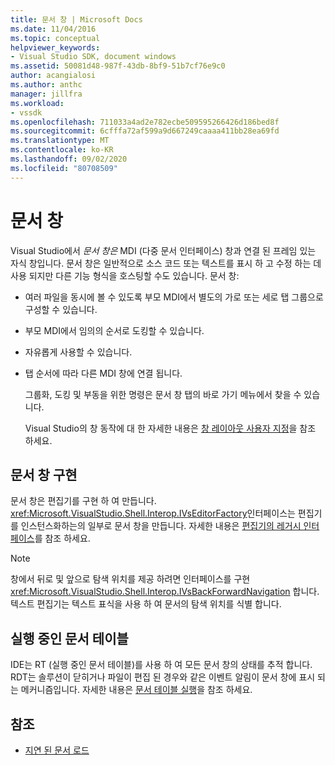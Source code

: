 ```yaml
---
title: 문서 창 | Microsoft Docs
ms.date: 11/04/2016
ms.topic: conceptual
helpviewer_keywords:
- Visual Studio SDK, document windows
ms.assetid: 50081d48-987f-43db-8bf9-51b7cf76e9c0
author: acangialosi
ms.author: anthc
manager: jillfra
ms.workload:
- vssdk
ms.openlocfilehash: 711033a4ad2e782ecbe509595266426d186bed8f
ms.sourcegitcommit: 6cfffa72af599a9d667249caaaa411bb28ea69fd
ms.translationtype: MT
ms.contentlocale: ko-KR
ms.lasthandoff: 09/02/2020
ms.locfileid: "80708509"
---
```

# <a name="document-windows"></a>문서 창
Visual Studio에서 *문서 창은* MDI (다중 문서 인터페이스) 창과 연결 된 프레임 있는 자식 창입니다. 문서 창은 일반적으로 소스 코드 또는 텍스트를 표시 하 고 수정 하는 데 사용 되지만 다른 기능 형식을 호스팅할 수도 있습니다. 문서 창:

- 여러 파일을 동시에 볼 수 있도록 부모 MDI에서 별도의 가로 또는 세로 탭 그룹으로 구성할 수 있습니다.

- 부모 MDI에서 임의의 순서로 도킹할 수 있습니다.

- 자유롭게 사용할 수 있습니다.

- 탭 순서에 따라 다른 MDI 창에 연결 됩니다.

  그룹화, 도킹 및 부동을 위한 명령은 문서 창 탭의 바로 가기 메뉴에서 찾을 수 있습니다.

  Visual Studio의 창 동작에 대 한 자세한 내용은 [창 레이아웃 사용자 지정](../../ide/customizing-window-layouts-in-visual-studio.md)을 참조 하세요.

## <a name="document-window-implementation"></a>문서 창 구현
 문서 창은 편집기를 구현 하 여 만듭니다. <xref:Microsoft.VisualStudio.Shell.Interop.IVsEditorFactory>인터페이스는 편집기를 인스턴스화하는의 일부로 문서 창을 만듭니다. 자세한 내용은 [편집기의 레거시 인터페이스](/visualstudio/extensibility/legacy-interfaces-in-the-editor?view=vs-2015)를 참조 하세요.

> [!NOTE]
> 창에서 뒤로 및 앞으로 탐색 위치를 제공 하려면 인터페이스를 구현 <xref:Microsoft.VisualStudio.Shell.Interop.IVsBackForwardNavigation> 합니다. 텍스트 편집기는 텍스트 표식을 사용 하 여 문서의 탐색 위치를 식별 합니다.

## <a name="the-running-document-table"></a>실행 중인 문서 테이블
 IDE는 RT (실행 중인 문서 테이블)를 사용 하 여 모든 문서 창의 상태를 추적 합니다. RDT는 솔루션이 닫히거나 파일이 편집 된 경우와 같은 이벤트 알림이 문서 창에 표시 되는 메커니즘입니다. 자세한 내용은 [문서 테이블 실행](../../extensibility/internals/running-document-table.md)을 참조 하세요.

## <a name="see-also"></a>참조
- [지연 된 문서 로드](../../extensibility/internals/delayed-document-loading.md)
